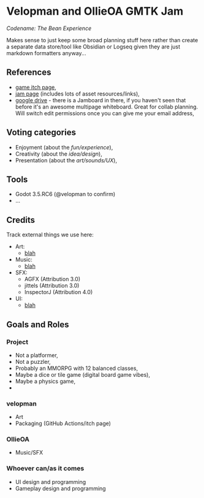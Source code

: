 # Velopman and OllieOA GMTK Jam


_Codename: The Bean Experience_

Makes sense to just keep some broad planning stuff here rather than create a separate data store/tool like Obsidian or Logseq given they are just markdown formatters anyway...
## References

- [game itch page](https://velopman.itch.io/the-bean-experience),
- [jam page](https://itch.io/jam/gmtk-jam-2022) (includes lots of asset resources/links),
- [google drive](https://drive.google.com/drive/folders/1_MvBaYpaIbrS7xIYelNS14I_VyBNsuZm?usp=sharing) - there is a Jamboard in there, if you haven't seen that before it's an awesome multipage whiteboard. Great for collab planning. Will switch edit permissions once you can give me your email address,

## Voting categories

- Enjoyment (about the _fun/experience_),
- Creativity (about the _idea/design_),
- Presentation (about the _art/sounds/UX_),

## Tools

- Godot 3.5.RC6 (@velopman to confirm)
- ...

## Credits

Track external things we use here:

- Art:
  - [blah](https://youtu.be/dQw4w9WgXcQ)
- Music:
  - [blah](https://youtu.be/dQw4w9WgXcQ)
- SFX:
  - AGFX (Attribution 3.0)
  - jittels (Attribution 3.0)
  - InspectorJ (Attribution 4.0)
- UI:
  - [blah](https://youtu.be/dQw4w9WgXcQ)

## Goals and Roles

### Project

- Not a platformer,
- Not a puzzler,
- Probably an MMORPG with 12 balanced classes,
- Maybe a dice or tile game (digital board game vibes),
- Maybe a physics game,
- 

### velopman

- Art
- Packaging (GitHub Actions/itch page)

### OllieOA

- Music/SFX

### Whoever can/as it comes

- UI design and programming
- Gameplay design and programming